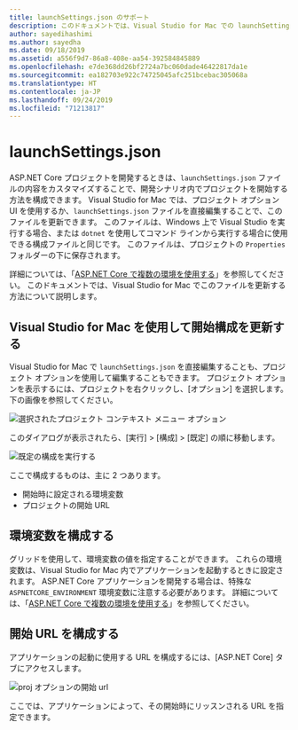 ```yaml
---
title: launchSettings.json のサポート
description: このドキュメントでは、Visual Studio for Mac での launchSettings.json のサポートについて説明します
author: sayedihashimi
ms.author: sayedha
ms.date: 09/18/2019
ms.assetid: a556f9d7-86a8-408e-aa54-392584845889
ms.openlocfilehash: e7de368dd26bf2724a7bc060dade46422817da1e
ms.sourcegitcommit: ea182703e922c74725045afc251bcebac305068a
ms.translationtype: HT
ms.contentlocale: ja-JP
ms.lasthandoff: 09/24/2019
ms.locfileid: "71213817"
---
```

# <a name="launchsettingsjson"></a>launchSettings.json

ASP.NET Core プロジェクトを開発するときは、`launchSettings.json` ファイルの内容をカスタマイズすることで、開発シナリオ内でプロジェクトを開始する方法を構成できます。 Visual Studio for Mac では、プロジェクト オプション UI を使用するか、`launchSettings.json` ファイルを直接編集することで、このファイルを更新できます。 このファイルは、Windows 上で Visual Studio を実行する場合、または `dotnet` を使用してコマンド ラインから実行する場合に使用できる構成ファイルと同じです。 このファイルは、プロジェクトの `Properties` フォルダーの下に保存されます。

詳細については、「[ASP.NET Core で複数の環境を使用する](https://docs.microsoft.com/aspnet/core/fundamentals/environments)」を参照してください。 このドキュメントでは、Visual Studio for Mac でこのファイルを更新する方法について説明します。

## <a name="updating-start-configuration-using-visual-studio-for-mac"></a>Visual Studio for Mac を使用して開始構成を更新する

Visual Studio for Mac で `launchSettings.json` を直接編集することも、プロジェクト オプションを使用して編集することもできます。 プロジェクト オプションを表示するには、プロジェクトを右クリックし、[オプション] を選択します。 下の画像を参照してください。

![選択されたプロジェクト コンテキスト メニュー オプション](media/vsmac-ctx-proj-options.png)

このダイアログが表示されたら、[実行] > [構成] > [既定] の順に移動します。

![既定の構成を実行する](media/vsmac-run-config-default.png)

ここで構成するものは、主に 2 つあります。

 - 開始時に設定される環境変数
 - プロジェクトの開始 URL

## <a name="configure-environment-variables"></a>環境変数を構成する

グリッドを使用して、環境変数の値を指定することができます。 これらの環境変数は、Visual Studio for Mac 内でアプリケーションを起動するときに設定されます。 ASP.NET Core アプリケーションを開発する場合は、特殊な `ASPNETCORE_ENVIRONMENT` 環境変数に注意する必要があります。 詳細については、「[ASP.NET Core で複数の環境を使用する](https://docs.microsoft.com/aspnet/core/fundamentals/environments)」を参照してください。


## <a name="configure-start-url"></a>開始 URL を構成する

アプリケーションの起動に使用する URL を構成するには、[ASP.NET Core] タブにアクセスします。

![proj オプションの開始 url](media/vsmac-run-config-default-aspnetcore.png)

ここでは、アプリケーションによって、その開始時にリッスンされる URL を指定できます。